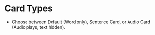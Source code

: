 # Card Types

*   Choose between Default (Word only), Sentence Card, or Audio Card (Audio plays, text hidden).